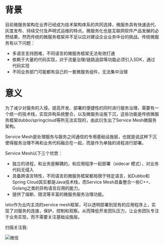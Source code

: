 # 背景
目前微服务架构在业界已经成为技术架构体系的共同选择，微服务具有快速迭代、灰度发布、持续交付及声明式运维的特点。微服务化也是互联网软件产品发展的必然结果，然而传统的微服务框架并不足以应对建设企业业务中台的挑战。传统微服务有以下问题：

- 多语言支持困难，不同语言的微服务框架无法有效打通
- 依赖于大量的代码实现，对于流量治理/链路追踪等功能必须引入SDK，通过代码实现
- 不同业务部门可能都有自己的一套微服务组件，无法集中治理

# 意义

为了减少对服务的入侵，提高开发、部署的便捷性的同时进行服务治理，需要有一个统一的技术栈，实现异构系统整合，以及微服务设施下沉，这些功能是传统微服务框架dubbo/springcloud等所无法实现的，由此衍生出了Service Mesh微服务架构。

Service Mesh是处理服务与服务之间通信的专用基础设施层，也就是说这种下沉使得服务治理不再和业务代码融合在一起，而是作为单独的进程进行部署。

Service Mesh以下三个优势：

- 独立的进程，和业务是解耦的，和应用程序一起部署（sidecar 模式），对业务代码无侵入
- 具备跨语言特性，不同语言的微服务框架都局限于特定语言，如Dubbo和Spring Cloud其实都是Java技术栈，而Service Mesh具备整合一些C++、Golang之类的异构语言应用的能力。
- 提供了熔断、限流等丰富的微服务服务治理功能。

istio作为业内主流的service mesh框架，可以透明部署到现有的应用程序上，实现了对服务的连接，保护，控制和观察。从而降低开发团队压力，让业务团队专注于业务实现，而不需要关注基础设施层。

扫描关注我:

![微信](http://img.rocdu.top/20200527/qrcode_for_gh_7457c3b1bfab_258.jpg)
